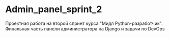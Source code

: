 # Admin_panel_sprint_2
Проектная работа на второй спринт курса "Мидл Python-разработчик". Финальная часть панели администратора на Django и задачи по DevOps
